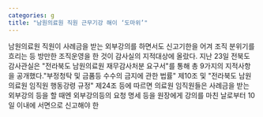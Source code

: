 ```yaml
---
categories: g
title: "남원의료원 직원 근무기강 해이 ‘도마위’"
---
```

남원의료원 직원이 사례금을 받는 외부강의를 하면서도 신고기한을 어겨 조직 분위기를 흐리는 등 방만한 조직운영을 한 것이 감사실의 지적대상에 올랐다. 지난 23일 전북도 감사관실은 "전라북도 남원의료원 재무감사처분 요구서"를 통해 총 9가지의 지적사항을 공개했다."부정청탁 및 금품등 수수의 금지에 관한 법률" 제10조 및 "전라북도 남원의료원 임직원 행동강령 규정" 제24조 등에 따르면 의료원 임직원들은 사례금을 받는 외부강의 등을 할 때엔 외부강의등의 요청 명세 등을 원장에게 강의를 마친 날로부터 10일 이내에 서면으로 신고해야 한